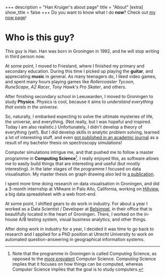 +++
description = "Han Kruiger's about page"
title = "About"
[extra]
show_title = false
+++
Do you want to know what I do **now**? Check out [my now page](/now)!

# Who is this guy?
This guy is Han.
Han was born in Groningen in 1992, and he will stop writing in third person now.

At some point, I moved to Friesland, where I finished my primary and secondary education.
During this time I picked up playing the **guitar**, and appreciating **music** in general.
As many teenagers do, I liked video games, and spent many hours playing games like *Rollercoaster Tycoon*, *RuneScape*, *A2 Racer*, *Tony Hawk's Pro Skater*, and others.

After finishing secondary school in Leeuwarden, I moved to Groningen to study **Physics**.
Physics is cool, because it aims to *understand everything that exists in the universe*.

So, naturally, I embarked expecting to solve the ultimate mysteries of life, the universe, and everything.
(Not really, but I was hopeful and inspired. Today I am also realistic.)
Unfortunately, I didn't develop a theory of everything (yet!).
But I did develop skills in analytic problem solving, learned a lot of interesting stuff, and even [got published in an academic journal](https://doi.org/10.1063/1.4907277) as a result of my bachelor thesis on spectroscopy simulations!

Computer simulations intrigue me, and that pushed me to follow a master programme in **Computing Science**[^1].
I really enjoyed this, as software allows me to easily build things that are interesting and useful (but mostly interesting).
In the later stages of the programme I focused on data visualisation.
My master thesis on graph drawing also led to [a publication](https://doi.org/10.1111/cgf.13187).

I spent more time doing research on data visualisation in Groningen, and did a 3-month internship at VMware in Palo Alto, California, working on [Hillview](https://github.com/vmware/hillview), a big data spreadsheet with a web front-end.

At some point, I shifted gears to do work in industry.
For about a year I worked as a Data Scientist / Developer at [Belsimpel](https://www.belsimpel.nl), in their office that is beautifully located in the heart of Groningen.
There, I worked on the in-house A/B testing system, visual business analytics, and other things.

After doing work in industry for a year, I decided it was time to go back to research and I applied for a PhD position at Utrecht University to work on automated question-answering in geographical information systems.

[^1]: Note that the programme in Groningen is called Comput*ing* Science, as opposed to the [more prevalent](https://books.google.com/ngrams/graph?content=computer+science%2Ccomputing+science) Comput*er* Science.
Comput*ing* Science implies that it focuses on how things can be computed, whereas Comput*er* Science implies that the goal is to study computers.
